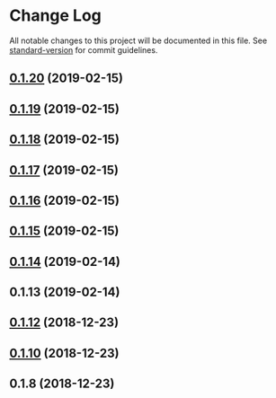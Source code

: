 # Change Log

All notable changes to this project will be documented in this file. See [standard-version](https://github.com/conventional-changelog/standard-version) for commit guidelines.

<a name="0.1.20"></a>
## [0.1.20](https://github.com/calebeno/mudjs/compare/v0.1.19...v0.1.20) (2019-02-15)



<a name="0.1.19"></a>
## [0.1.19](https://github.com/calebeno/mudjs/compare/v0.1.18...v0.1.19) (2019-02-15)



<a name="0.1.18"></a>
## [0.1.18](https://github.com/calebeno/mudjs/compare/v0.1.17...v0.1.18) (2019-02-15)



<a name="0.1.17"></a>
## [0.1.17](https://github.com/calebeno/mudjs/compare/v0.1.16...v0.1.17) (2019-02-15)



<a name="0.1.16"></a>
## [0.1.16](https://github.com/calebeno/mudjs/compare/v0.1.15...v0.1.16) (2019-02-15)



<a name="0.1.15"></a>
## [0.1.15](https://github.com/calebeno/mudjs/compare/v0.1.14...v0.1.15) (2019-02-15)



<a name="0.1.14"></a>
## [0.1.14](https://github.com/calebeno/mudjs/compare/v0.1.13...v0.1.14) (2019-02-14)



<a name="0.1.13"></a>
## 0.1.13 (2019-02-14)



<a name="0.1.12"></a>
## [0.1.12](https://github.com/calebeno/mudjs/compare/v0.1.10...v0.1.12) (2018-12-23)



<a name="0.1.10"></a>
## [0.1.10](https://github.com/calebeno/mudjs/compare/v0.1.8...v0.1.10) (2018-12-23)



<a name="0.1.8"></a>
## 0.1.8 (2018-12-23)
